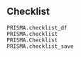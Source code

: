 ## Checklist
```@docs
PRISMA.checklist_df
PRISMA.checklist
PRISMA.Checklist
PRISMA.checklist_save
```
